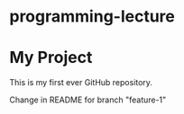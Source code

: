 # programming-lecture

# My Project
This is my first ever GitHub repository.

Change in README for branch "feature-1"
